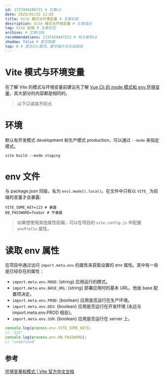 ```yaml
---
id: 1737444286721 # 文章id
date: 2025/01/22 11:02
title: Vite 模式与环境变量 # 文章标题
description: Vite 模式与环境变量 # 文章描述
tag: Vite 前端 # 文章标签
archive: # 文章归档
recommendations: 1737429447213 # 相关推荐id
shadow: false # 是否隐藏
top: 0 # 是否zhi置顶，数字越大优先级越高
---
```


# Vite 模式与环境变量

在了解 Vite 的模式与环境变量前建议先了解 [Vue Cli 的 mode 模式和 env 环境变量](./VueCliModeAndEnv)，其大部分的内容都是相同的。

> 以下只讲其不同点

# 环境

默认有开发模式 development 和生产模式 production，可以通过 `--mode` 来指定模式。

```shell title=hidden
vite build --mode staging
```

# env 文件

与 package.json 同级，名为 `env[.mode](.local)`。在文件中只有以 `VITE_` 为前缀的变量才会暴露:

```shell
VITE_SOME_KEY=123 # 暴露
DB_PASSWORD=foobar # 不暴露
```

> 如果想使用其他属性前缀，可以在项目的 `vite.config.js` 中配置 `envPrefix` 属性。

# 读取 env 属性

在项目中通过访问 `import.meta.env` 的属性来获取设置的 env 属性。其中有一些是已经存在的属性：

- `import.meta.env.MODE`: {string} 应用运行的模式。
- `import.meta.env.BASE_URL`: {string} 部署应用时的基本 URL。他由 base 配置项决定。
- `import.meta.env.PROD`: {boolean} 应用是否运行在生产环境。
- `import.meta.env.DEV`: {boolean} 应用是否运行在开发环境 (永远与 import.meta.env.PROD 相反)。
- `import.meta.env.SSR`: {boolean} 应用是否运行在 server 上。

```js
console.log(process.env.VITE_SOME_KEY);
// '123'
console.log(process.env.DB_PASSWORD);
// 'undefined'
```

## 参考

[环境变量和模式 | Vite 官方中文文档](https://cn.vitejs.dev/guide/env-and-mode)

